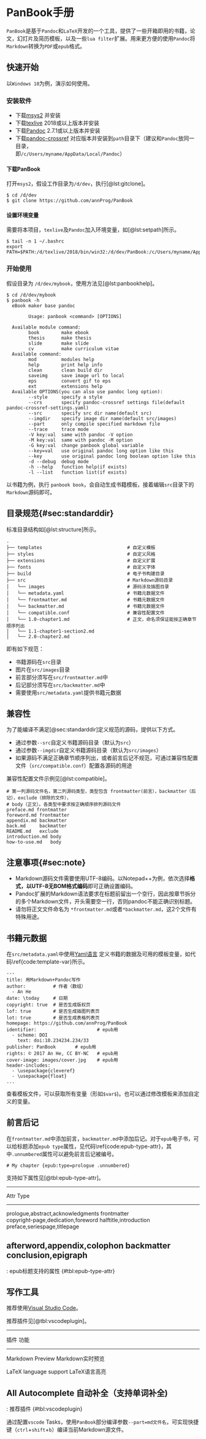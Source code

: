 
# PanBook手册
`PanBook`是基于`Pandoc`和`LaTeX`开发的一个工具，提供了一些开箱即用的书籍，论文，幻灯片及简历模板，以及一些`lua filter`扩展。用来更方便的使用`Pandoc`将`Markdown`转换为`PDF`或`epub`格式。

## 快速开始

以`Windows 10`为例，演示如何使用。

### 安装软件

- 下载[msys2](https://www.msys2.org/) 并安装
- 下载[texlive](http://mirror.ctan.org/systems/texlive/Images/) 2018或以上版本并安装
- 下载[Pandoc](https://pandoc.org/installing.html) 2.7.1或以上版本并安装
- 下载[pandoc-crossref](https://github.com/lierdakil/pandoc-crossref/releases) 对应版本并安装到`path`目录下（建议和`Pandoc`放同一目录，\
  即`/c/Users/myname/AppData/Local/Pandoc`）

#### 下载PanBook

打开`msys2`，假设工作目录为`/d/dev`，执行[@lst:gitclone]。

```{#lst:gitclone .bash caption="下载PanBook"}
$ cd /d/dev
$ git clone https://github.com/annProg/PanBook
```

#### 设置环境变量
需要将本项目，`texlive`及`Pandoc`加入环境变量，如[@lst:setpath]所示。

```{#lst:setpath .bash caption="设置环境变量"}
$ tail -n 1 ~/.bashrc
export PATH=$PATH:/d/texlive/2018/bin/win32:/d/dev/PanBook:/c/Users/myname/AppData/Local/Pandoc
```


### 开始使用
假设目录为 `/d/dev/mybook`，使用方法见[@lst:panbookhelp]。

```{#lst:panbookhelp .bash caption="Panbook Help"}
$ cd /d/dev/mybook
$ panbook -h
  eBook maker base pandoc

        Usage: panbook <command> [OPTIONS]

  Available module command:
        book        make ebook
        thesis      make thesis
        slide       make slide
        cv          make curriculum vitae
  Available command:
        mod         modules help
        help        print help info
        clean       clean build dir
        saveimg     save image url to local
        eps         convert gif to eps
        ext         extensions help
  Available OPTIONS(you can also use pandoc long option):
        --style     specify a style
        --crs       specify pandoc-crossref settings file(default pandoc-crossref-settings.yaml)
        --src       specify src dir name(default src)
        --imgdir    specify image dir name(default src/images)
        --part      only compile specified markdown file
        --trace     trace mode
        -V key:val  same with pandoc -V option
        -M key:val  same with pandoc -M option
        -G key:val  change panbook global variable
        --key=val   use original pandoc long option like this
        --key       use original pandoc long boolean option like this
        -d --debug  debug mode
        -h --help   function help(if exists)
        -l --list   function list(if exists)
```

以书籍为例，执行 `panbook book`，会自动生成书籍模板，接着编辑`src`目录下的`Markdown`源码即可。

## 目录规范{#sec:standarddir}

标准目录结构如[@lst:structure]所示。

```{#lst:structure .bash caption="目录规范"}
.
├── templates                               # 自定义模板
├── styles                                  # 自定义风格
├── extensions                              # 自定义扩展
├── fonts                                   # 自定义字体
├── build                                   # 电子书构建目录
├── src                                     # Markdown源码目录
│   └── images                              # 源码涉及插图目录
│   └── metadata.yaml                       # 书籍元数据文件
│   └── frontmatter.md                      # 书籍元数据文件
│   └── backmatter.md                       # 书籍元数据文件
│   └── compatible.conf                     # 兼容性配置文件
│   └── 1.0-chapter1.md                     # 正文，命名须保证能按正确章节顺序列出
│   └── 1.1-chapter1-section2.md            
│   └── 2.0-chapter2.md                     
```

即有如下规范：

- 书籍源码在`src`目录
- 图片在`src/images`目录
- 前言部分须写在`src/frontmatter.md`中
- 后记部分须写在`src/backmatter.md`中
- 需要使用`src/metadata.yaml`提供书籍元数据

## 兼容性

为了能编译不满足[@sec:standarddir]定义规范的源码，提供以下方式。

- 通过参数`--src`自定义书籍源码目录（默认为`src`）
- 通过参数`--imgdir`自定义书籍源码目录（默认为`src/images`）
- 如果源码不满足正确章节顺序列出，或者前言后记不规范，可通过兼容性配置文件（`src/compatible.conf`）配置各源码的用途

兼容性配置文件示例见[@lst:compatible]。

```{#lst:compatible caption="兼容性配置"}
# 第一列源码文件名，第二列源码类型，类型包含 frontmatter(前言），backmatter（后记），exclude（排除的文件），
# body（正文）。各类型中要求按正确顺序排列源码文件
preface.md frontmatter
foreword.md frontmatter
appendix.md backmatter
back.md     backmatter
README.md   exclude
introduction.md body
how-to-use.md   body
```

## 注意事项{#sec:note}

- Markdown源码文件需要使用UTF-8编码。以Notepad++为例，依次选择**格式，以UTF-8无BOM格式编码**即可正确设置编码。
- Pandoc扩展的Markdown语法要求在标题前留出一个空行，因此按章节拆分的多个Markdown文件，开头需要空一行，否则pandoc不能正确识别标题。
- 请勿将正文文件命名为 `*frontmatter.md`或者`*backmatter.md`，这2个文件有特殊用途。

## 书籍元数据
在`src/metadata.yaml`中使用[Yaml语言](http://www.ruanyifeng.com/blog/2016/07/yaml.html) 定义书籍的数据及可用的模板变量，如代码\ref{code:template-var}所示。
```{#code:template-var .yaml caption="书籍元数据"}
---
title: 用Markdown+Pandoc写作
author:          # 作者（数组）
  - An He
date: \today     # 日期
copyright: true  # 是否生成版权页
lof: true        # 是否生成插图列表页
lot: true        # 是否生成表格列表页
homepage: https://github.com/annProg/PanBook
identifier:                      # epub用
  - scheme: DOI
    text: doi:10.234234.234/33
publisher: PanBook       # epub用
rights: © 2017 An He, CC BY-NC   # epub用
cover-image: images/cover.jpg    # epub用
header-includes:
  - \usepackage{cleveref}
  - \usepackage{float}
...
```

查看模板文件，可以获取所有变量（形如`$var$`)。也可以通过修改模板来添加自定义的变量。

## 前言后记
在`frontmatter.md`中添加前言，`backmatter.md`中添加后记。对于`epub`电子书，可以给标题添加`epub type`属性，见代码\ref{code:epub-type-attr}，其中`.unnumbered`属性可以避免前言后记被编号。

```{#code:epub-type-attr .markdown caption="epub标题属性"}
# My chapter {epub:type=prologue .unnumbered}
```

支持如下属性见[@tbl:epub-type-attr]。

--------------------------------------------------
Attr                                    Type
----------------------------------     -----------
prologue,abstract,acknowledgments      frontmatter	         
copyright-page,dedication,foreword
halftitle,introduction	     
preface,seriespage,titlepage	         

afterword,appendix,colophon	           backmatter
conclusion,epigraph
----------------------------------------------------
: epub标题支持的属性 {#tbl:epub-type-attr}

## 写作工具
推荐使用[Visual Studio Code](https://code.visualstudio.com/)。

推荐插件见[@tbl:vscodeplugin]。

--------------------------------------------------------
插件                               功能
--------------------------      ------------------------
Markdown Preview                  Markdown实时预览

LaTeX language support            LaTeX语言高亮

All Autocomplete                  自动补全（支持单词补全)
---------------------------------------------------------
: 推荐插件 {#tbl:vscodeplugin}


通过配置`vscode` Tasks，使用`PanBook`部分编译参数`--part=md文件名`，可实现快捷键（`ctrl`+`shift`+`b`）编译当前Markdown源文件。